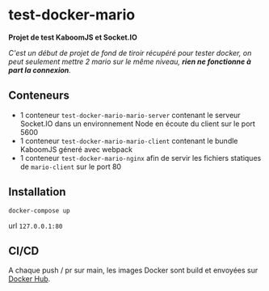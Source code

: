# test-docker-mario

**Projet de test KaboomJS et Socket.IO**

*C'est un début de projet de fond de tiroir récupéré pour tester docker, on peut seulement mettre 2 mario sur le même niveau, **rien ne fonctionne à part la connexion**.*

## Conteneurs

* 1 conteneur `test-docker-mario-mario-server` contenant le serveur Socket.IO dans un environnement Node en écoute du client sur le port 5600
* 1 conteneur `test-docker-mario-mario-client` contenant le bundle KaboomJS géneré avec webpack
* 1 conteneur `test-docker-mario-nginx` afin de servir les fichiers statiques de `mario-client` sur le port 80

## Installation

`docker-compose up`

url `127.0.0.1:80`

## CI/CD
A chaque push / pr sur main, les images Docker sont build et envoyées sur [Docker Hub](https://hub.docker.com/r/williamiia/).

